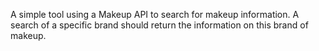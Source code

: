 A simple tool using a Makeup API to search for makeup information. 
A search of a specific brand should return the information on this brand of makeup.
